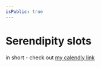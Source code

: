 ```yaml
---
isPublic: true
---
```


# Serendipity slots

in short - check out [my calendly link](https://calendly.com/richard-ng/serendipity-slots)

